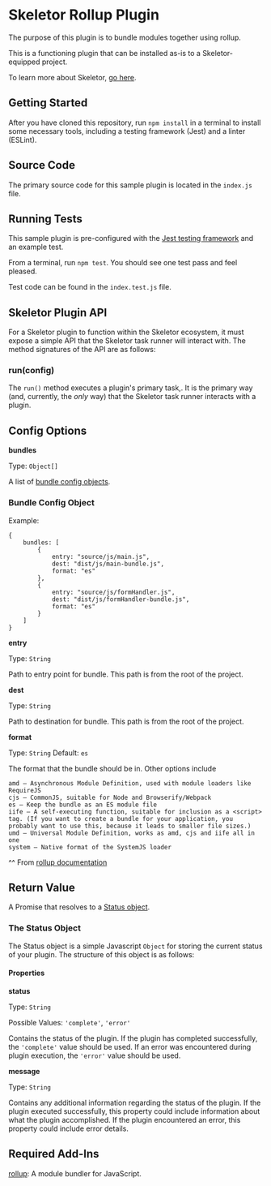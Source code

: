 # Skeletor Rollup Plugin
The purpose of this plugin is to bundle modules together using rollup.

This is a functioning plugin that can be installed as-is to a Skeletor-equipped project. 

To learn more about Skeletor, [go here](https://github.com/deg-skeletor/skeletor-core).

## Getting Started
After you have cloned this repository, run `npm install` in a terminal to install some necessary tools, including a testing framework (Jest) and a linter (ESLint). 

## Source Code
The primary source code for this sample plugin is located in the `index.js` file.

## Running Tests
This sample plugin is pre-configured with the [Jest testing framework](https://facebook.github.io/jest/) and an example test. 

From a terminal, run `npm test`. You should see one test pass and feel pleased.

Test code can be found in the `index.test.js` file.

## Skeletor Plugin API

For a Skeletor plugin to function within the Skeletor ecosystem, it must expose a simple API that the Skeletor task runner will interact with.
The method signatures of the API are as follows:

### run(config)

The `run()` method executes a plugin's primary task,. It is the primary way (and, currently, the *only* way) that the Skeletor task runner interacts with a plugin.

## Config Options

**bundles**

Type: `Object[]`

A list of [bundle config objects](#bundle-config-object).

### Bundle Config Object

Example:
```
{
    bundles: [
        {
            entry: "source/js/main.js",
            dest: "dist/js/main-bundle.js",
            format: "es"
        },
        {
            entry: "source/js/formHandler.js",
            dest: "dist/js/formHandler-bundle.js",
            format: "es"
        }
    ]
}
```

**entry**

Type: `String`

Path to entry point for bundle. This path is from the root of the project.

**dest**

Type: `String`

Path to destination for bundle. This path is from the root of the project.

**format**

Type: `String`
Default: `es`

The format that the bundle should be in. Other options include
```
amd – Asynchronous Module Definition, used with module loaders like RequireJS
cjs – CommonJS, suitable for Node and Browserify/Webpack
es – Keep the bundle as an ES module file
iife – A self-executing function, suitable for inclusion as a <script> tag. (If you want to create a bundle for your application, you probably want to use this, because it leads to smaller file sizes.)
umd – Universal Module Definition, works as amd, cjs and iife all in one
system – Native format of the SystemJS loader
```
^^ From [rollup documentation](https://rollupjs.org/guide/en#big-list-of-options)

## Return Value
A Promise that resolves to a [Status object](#the-status-object).

### The Status Object
The Status object is a simple Javascript `Object` for storing the current status of your plugin. The structure of this object is as follows:

#### Properties

**status**

Type: `String`

Possible Values: `'complete'`, `'error'`

Contains the status of the plugin. If the plugin has completed successfully, the `'complete'` value should be used. If an error was encountered during plugin execution, the `'error'` value should be used.

**message**

Type: `String`

Contains any additional information regarding the status of the plugin. If the plugin executed successfully, this property could include information about what the plugin accomplished. If the plugin encountered an error, this property could include error details. 

## Required Add-Ins
[rollup](https://github.com/rollup/rollup):
A module bundler for JavaScript.